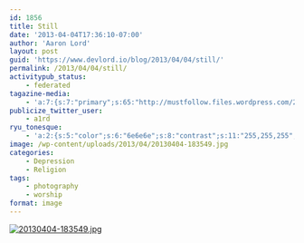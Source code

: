 ```yaml
---
id: 1856
title: Still
date: '2013-04-04T17:36:10-07:00'
author: 'Aaron Lord'
layout: post
guid: 'https://www.devlord.io/blog/2013/04/04/still/'
permalink: /2013/04/04/still/
activitypub_status:
    - federated
tagazine-media:
    - 'a:7:{s:7:"primary";s:65:"http://mustfollow.files.wordpress.com/2013/04/20130404-183549.jpg";s:6:"images";a:1:{s:65:"http://mustfollow.files.wordpress.com/2013/04/20130404-183549.jpg";a:6:{s:8:"file_url";s:65:"http://mustfollow.files.wordpress.com/2013/04/20130404-183549.jpg";s:5:"width";i:2448;s:6:"height";i:2448;s:4:"type";s:5:"image";s:4:"area";i:5992704;s:9:"file_path";b:0;}}s:6:"videos";a:0:{}s:11:"image_count";i:1;s:6:"author";s:8:"28099389";s:7:"blog_id";s:8:"28571045";s:9:"mod_stamp";s:19:"2013-04-05 01:36:11";}'
publicize_twitter_user:
    - a1rd
ryu_tonesque:
    - 'a:2:{s:5:"color";s:6:"6e6e6e";s:8:"contrast";s:11:"255,255,255";}'
image: /wp-content/uploads/2013/04/20130404-183549.jpg
categories:
    - Depression
    - Religion
tags:
    - photography
    - worship
format: image
---
```


<a href="/blog/wp-content/uploads/2013/04/20130404-183549.jpg"><img class="alignnone size-full" alt="20130404-183549.jpg" src="/blog/wp-content/uploads/2013/04/20130404-183549.jpg" /></a>